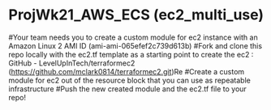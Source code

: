 # ProjWk21_AWS_ECS (ec2_multi_use)

#Your team needs you to create a custom module for ec2 instance with an Amazon Linux 2 AMI ID (ami-ami-065efef2c739d613b)
#Fork and clone this repo locally with the ec2.tf template as a starting point to create the ec2 : GitHub - LevelUpInTech/terraformec2  (https://github.com/mclark0814/terraformec2.git)Re
#Create a custom module for ec2 out of the resource block that you can use as repeatable infrastructure
#Push the new created module and the ec2.tf file to your repo!
